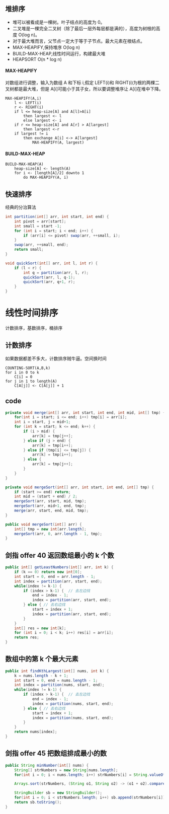 ## 堆排序

- 堆可以被看成是一棵树。叶子结点的高度为 0。
- 二叉堆是一棵完全二叉树（除了最后一层外每层都是满的），高度为树根的高度 O(log n)。
- 对于最大堆而言，父节点一定大于等于子节点。最大元素在根结点。
- MAX-HEAPIFY,保持堆序 O(log n)
- BUILD-MAX-HEAP,线性时间运行，构建最大堆
- HEAPSORT O(n \* log n)

#### MAX-HEAPIFY

对数组进行调整，输入为数组 A 和下标 i,假定 LEFT(i)和 RIGHT(i)为根的两棵二叉树都是最大堆，但是 A[i]可能小于其子女，所以要调整堆序让 A[i]在堆中下降。

```
MAX-HEAPIFY(A,i)
    l <- LEFT(i)
    r <- RIGHT(i)
    if l <= heap-size[A] and A[l]>A[i]
        then largest <- l
        else largest <- i
    if r <= heap-size[A] and A[r] > A[largest]
        then largest <-r
    if largest != i
        then exchange A[i] <-> A[largest]
            MAX-HEAPIFY(A, largest)
```

#### BUILD-MAX-HEAP

```
BUILD-MAX-HEAP(A)
    heap-size[A] <- length(A)
    for i <- [length[A]/2] downto 1
        do MAX-HEAPIFY(A, i)
```

## 快速排序

经典的分治算法

```java
int partition(int[] arr, int start, int end) {
    int pivot = arr[start];
    int small = start -1;
    for (int i = start; i < end; i++) {
        if (arr[i] <= pivot) swap(arr, ++small, i);
    }
    swap(arr, ++small, end);
    return small;
}

void quickSort(int[] arr, int l, int r) {
    if (l < r) {
        int q = partition(arr, l, r);
        quickSort(arr, l, q-1);
        quickSort(arr, q+1, r);
    }
}
```

# 线性时间排序

计数排序，基数排序，桶排序

## 计数排序

如果数据都差不多大，计数排序贼牛逼。空间换时间

```
COUNTING-SORT(A,B,k)
for i in 0 to k
    C[i] = 0
for j in 1 to length(A)
    C[A[j]] <- C[A[j]] + 1
```

## code

```java
private void merge(int[] arr, int start, int end, int mid, int[] tmp) {
    for(int i = start; i <= end; i++) tmp[i] = arr[i];
    int i = start, j = mid+1;
    for (int k = start; k <= end; k++) {
        if (i > mid) {
            arr[k] = tmp[j++];
        } else if (j > end) {
            arr[k] = tmp[i++];
        } else if (tmp[i] <= tmp[j]) {
            arr[k] = tmp[i++];
        } else {
            arr[k] = tmp[j++];
        }
    }
}

private void mergeSort(int[] arr, int start, int end, int[] tmp) {
    if (start >= end) return;
    int mid = (start + end) / 2;
    mergeSort(arr, start, mid, tmp);
    mergeSort(arr, mid+1, end, tmp);
    merge(arr, start, end, mid, tmp);
}

public void mergeSort(int[] arr) {
    int[] tmp = new int[arr.length];
    mergeSort(arr, 0, arr.length - 1, tmp);
}
```

## 剑指 offer 40 返回数组最小的 k 个数

```java
public int[] getLeastNumbers(int[] arr, int k) {
    if (k == 0) return new int[0];
    int start = 0, end = arr.length - 1;
    int index = partition(arr, start, end);
    while(index != k-1) {
        if (index > k-1) {  // 去左边找
            end = index - 1;
            index = partition(arr, start, end);
        } else { // 去右边找
            start = index + 1;
            index = partition(arr, start, end);
        }
    }
    int[] res = new int[k];
    for (int i = 0; i < k; i++) res[i] = arr[i];
    return res;
}
```

## 数组中的第 k 个最大元素

```java
public int findKthLargest(int[] nums, int k) {
    k = nums.length - k + 1;
    int start = 0, end = nums.length - 1;
    int index = partition(nums, start, end);
    while(index != k-1) {
        if (index > k-1) {  // 去左边找
            end = index - 1;
            index = partition(nums, start, end);
        } else { // 去右边找
            start = index + 1;
            index = partition(nums, start, end);
        }
    }
    return nums[index];
}
```

## 剑指 offer 45 把数组排成最小的数

```java
public String minNumber(int[] nums) {
    String[] strNumbers = new String[nums.length];
    for(int i = 0; i < nums.length; i++) strNumbers[i] = String.valueOf(nums[i]);

    Arrays.sort(strNumbers, (String o1, String o2) -> (o1 + o2).compareTo(o2 + o1));

    StringBuilder sb = new StringBuilder();
    for(int i = 0; i < strNumbers.length; i++) sb.append(strNumbers[i]);
    return sb.toString();
}
```
